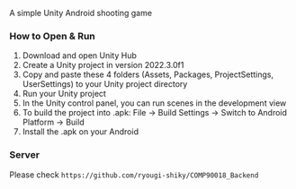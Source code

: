 A simple Unity Android shooting game

### How to Open & Run

1. Download and open Unity Hub
2. Create a Unity project in version 2022.3.0f1
3. Copy and paste these 4 folders (Assets, Packages, ProjectSettings, UserSettings) to your Unity project directory
4. Run your Unity project
5. In the Unity control panel, you can run scenes in the development view
6. To build the project into .apk: File -> Build Settings -> Switch to Android Platform -> Build
7. Install the .apk on your Android


### Server
Please check `https://github.com/ryougi-shiky/COMP90018_Backend`
